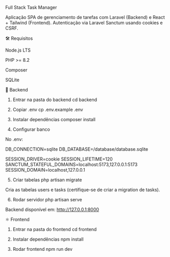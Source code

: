 Full Stack Task Manager

Aplicação SPA de gerenciamento de tarefas com Laravel (Backend) e React + Tailwind (Frontend).
Autenticação via Laravel Sanctum usando cookies e CSRF.

🛠 Requisitos

Node.js LTS

PHP >= 8.2

Composer

SQLite

🔧 Backend
1. Entrar na pasta do backend
cd backend

2. Copiar .env
cp .env.example .env

3. Instalar dependências
composer install

4. Configurar banco

No .env:

DB_CONNECTION=sqlite
DB_DATABASE=/database/database.sqlite

SESSION_DRIVER=cookie
SESSION_LIFETIME=120
SANCTUM_STATEFUL_DOMAINS=localhost:5173,127.0.0.1:5173
SESSION_DOMAIN=localhost,127.0.0.1


5. Criar tabelas
php artisan migrate

Cria as tabelas users e tasks (certifique-se de criar a migration de tasks).

6. Rodar servidor
php artisan serve


Backend disponível em: http://127.0.0.1:8000

⚛️ Frontend
1. Entrar na pasta do frontend
cd frontend

2. Instalar dependências
npm install

3. Rodar frontend
npm run dev
